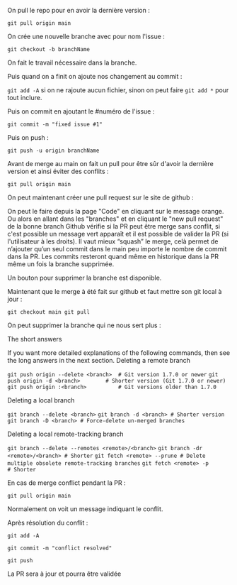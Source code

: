 On pull le repo pour en avoir la dernière version :

`git pull origin main`

On crée une nouvelle branche avec pour nom l'issue :

`git checkout -b branchName`

On fait le travail nécessaire dans la branche.

Puis quand on a finit on ajoute nos changement au commit :

`git add -A` si on ne rajoute aucun fichier, sinon on peut faire `git add *` pour tout inclure.

Puis on commit en ajoutant le #numéro de l'issue :

`git commit -m "fixed issue #1"`

Puis on push :

`git push -u origin branchName`

Avant de merge au main on fait un pull pour être sûr d'avoir la dernière version et ainsi éviter
des conflits :

`git pull origin main`

On peut maintenant créer une pull request sur le site de github :

On peut le faire depuis la page "Code" en cliquant sur le message orange. Ou alors en allant
dans les "branches" et en cliquant le "new pull request" de la bonne branch
Github vérifie si la PR peut être merge sans conflit, si c'est possible un message vert
apparaît et il est possible de valider la PR (si l'utilisateur à les droits). Il vaut mieux “squash”
le merge, celà permet de n’ajouter qu’un seul commit dans le main peu importe le nombre
de commit dans la PR. Les commits resteront quand même en historique dans la PR même
un fois la branche supprimée.

Un bouton pour supprimer la branche est disponible.

Maintenant que le merge à été fait sur github et faut mettre son git local à jour :

`git checkout main
git pull`

On peut supprimer la branche qui ne nous sert plus :

The short answers

If you want more detailed explanations of the following commands, then see the long answers in the next section.
Deleting a remote branch

`git push origin --delete <branch>  # Git version 1.7.0 or newer`
`git push origin -d <branch>        # Shorter version (Git 1.7.0 or newer)`
`git push origin :<branch>          # Git versions older than 1.7.0`

Deleting a local branch

`git branch --delete <branch>`
`git branch -d <branch> # Shorter version`
`git branch -D <branch> # Force-delete un-merged branches`

Deleting a local remote-tracking branch

`git branch --delete --remotes <remote>/<branch>`
`git branch -dr <remote>/<branch> # Shorter`
`git fetch <remote> --prune # Delete multiple obsolete remote-tracking branches`
`git fetch <remote> -p      # Shorter`

En cas de merge conflict pendant la PR :

`git pull origin main`

Normalement on voit un message indiquant le conflit.

Après résolution du conflit :

`git add -A`

`git commit -m "conflict resolved"`

`git push`

La PR sera à jour et pourra être validée